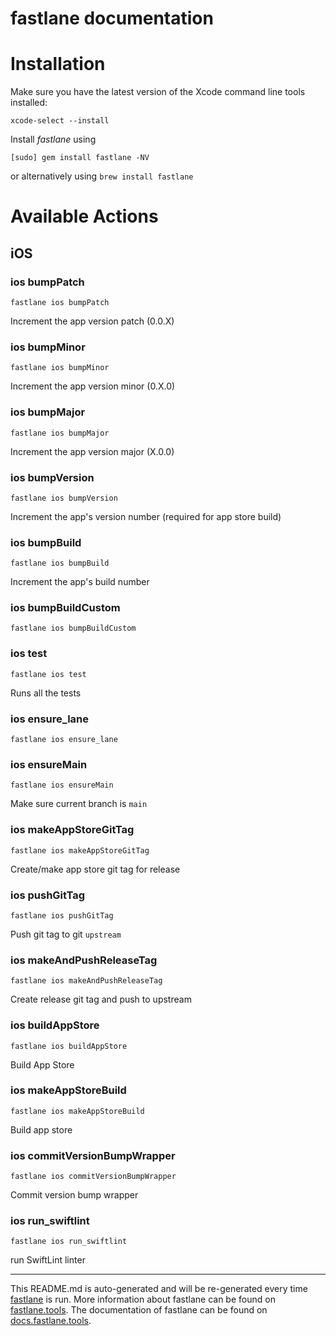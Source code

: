 fastlane documentation
================
# Installation

Make sure you have the latest version of the Xcode command line tools installed:

```
xcode-select --install
```

Install _fastlane_ using
```
[sudo] gem install fastlane -NV
```
or alternatively using `brew install fastlane`

# Available Actions
## iOS
### ios bumpPatch
```
fastlane ios bumpPatch
```
Increment the app version patch (0.0.X)
### ios bumpMinor
```
fastlane ios bumpMinor
```
Increment the app version minor (0.X.0)
### ios bumpMajor
```
fastlane ios bumpMajor
```
Increment the app version major (X.0.0)
### ios bumpVersion
```
fastlane ios bumpVersion
```
Increment the app's version number (required for app store build)
### ios bumpBuild
```
fastlane ios bumpBuild
```
Increment the app's build number
### ios bumpBuildCustom
```
fastlane ios bumpBuildCustom
```

### ios test
```
fastlane ios test
```
Runs all the tests
### ios ensure_lane
```
fastlane ios ensure_lane
```

### ios ensureMain
```
fastlane ios ensureMain
```
Make sure current branch is `main`
### ios makeAppStoreGitTag
```
fastlane ios makeAppStoreGitTag
```
Create/make app store git tag for release
### ios pushGitTag
```
fastlane ios pushGitTag
```
Push git tag to git `upstream`
### ios makeAndPushReleaseTag
```
fastlane ios makeAndPushReleaseTag
```
Create release git tag and push to upstream
### ios buildAppStore
```
fastlane ios buildAppStore
```
Build App Store
### ios makeAppStoreBuild
```
fastlane ios makeAppStoreBuild
```
Build app store
### ios commitVersionBumpWrapper
```
fastlane ios commitVersionBumpWrapper
```
Commit version bump wrapper
### ios run_swiftlint
```
fastlane ios run_swiftlint
```
run SwiftLint linter

----

This README.md is auto-generated and will be re-generated every time [fastlane](https://fastlane.tools) is run.
More information about fastlane can be found on [fastlane.tools](https://fastlane.tools).
The documentation of fastlane can be found on [docs.fastlane.tools](https://docs.fastlane.tools).
